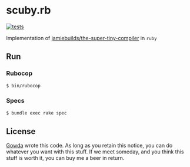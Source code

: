 # scuby.rb

[![tests](https://github.com/gowda/scuby.rb/workflows/tests/badge.svg)](https://github.com/gowda/scuby.rb/actions)

Implementation of [jamiebuilds/the-super-tiny-compiler](https://github.com/jamiebuilds/the-super-tiny-compiler) in `ruby`

## Run
### Rubocop
```bash
$ bin/rubocop
```

### Specs
```bash
$ bundle exec rake spec
```

## License
[Gowda](https://github.com/gowda) wrote this code. As long as you retain this notice,
you can do whatever you want with this stuff. If we meet someday, and you think
this stuff is worth it, you can buy me a beer in return.
